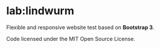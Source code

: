lab:lindwurm
===

Flexible and responsive website test based on **Bootstrap 3**.

Code licensed under the MIT Open Source License.